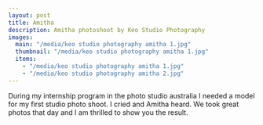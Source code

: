 ```yaml
---
layout: post
title: Amitha
description: Amitha photoshoot by Keo Studio Photography
images: 
  main: "/media/keo studio photography amitha 1.jpg"
  thumbnail: "/media/keo studio photography amitha 1.jpg"
  items: 
    - "/media/keo studio photography amitha 1.jpg"
    - "/media/keo studio photography amitha 2.jpg"
---
```


During my internship program in the photo studio australia I needed a model for my first studio photo shoot. 
I cried and Amitha heard. 
We took great photos that day and I am thrilled to show you the result.
